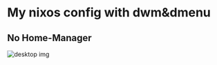 # My nixos config with dwm&dmenu

## No Home-Manager

![desktop img](https://i.imgur.com/1w8Wdy4.png)
